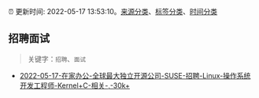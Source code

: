 :alarm_clock: 更新时间: 2022-05-17 13:53:10。[来源分类](../README.md)、[标签分类](../TAGS.md)、[时间分类](../TIMELINE.md)

## 招聘面试


> 关键字：`招聘`、`面试`



- [2022-05-17-在家办公-全球最大独立开源公司-SUSE-招聘-Linux-操作系统开发工程师-Kernel+C-相关-,-30k+](https://www.v2ex.com/t/853509) 